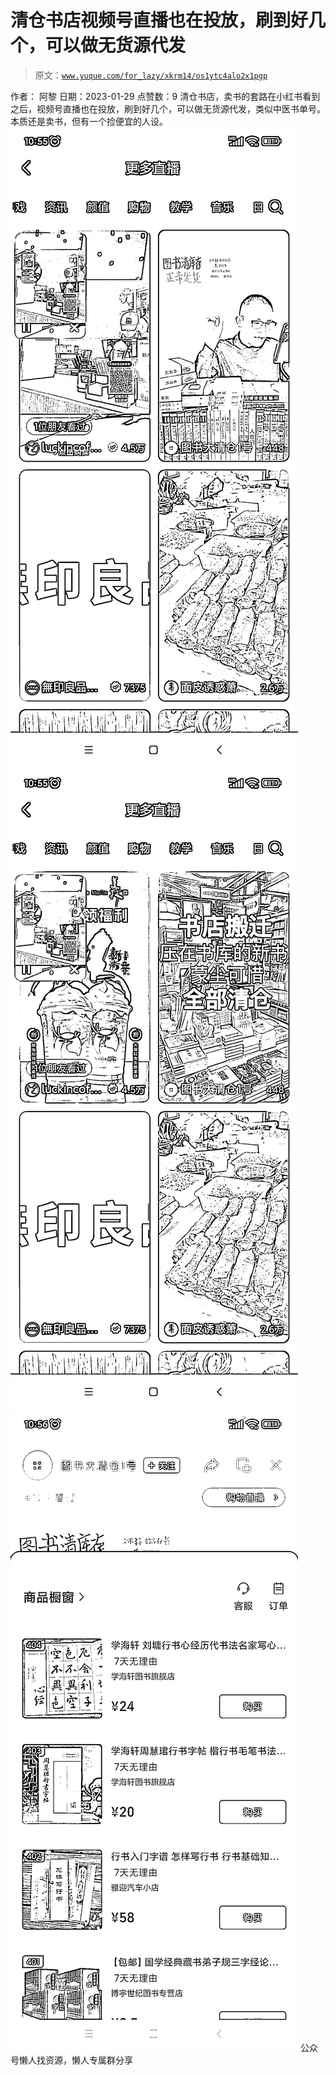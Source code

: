 # 清仓书店视频号直播也在投放，刷到好几个，可以做无货源代发

> 原文：[`www.yuque.com/for_lazy/xkrm14/os1ytc4alo2x1pgp`](https://www.yuque.com/for_lazy/xkrm14/os1ytc4alo2x1pgp)

<ne-p id="u3c821d6b" data-lake-id="u3c821d6b"><ne-text id="ue7e4f366">作者： 阿黎</ne-text></ne-p> <ne-p id="ua8e7f24e" data-lake-id="ua8e7f24e"><ne-text id="u209fd810">日期：2023-01-29</ne-text></ne-p> <ne-p id="u2458b29c" data-lake-id="u2458b29c"><ne-text id="u85dce1e8">点赞数：</ne-text><ne-text id="u6325325a" ne-bold="true">9</ne-text></ne-p> <ne-hole id="uf09b9c7a" data-lake-id="uf09b9c7a"><ne-card data-card-name="hr" data-card-type="block" id="eE0yV" data-event-boundary="card"><ne-p id="u8cad1bda" data-lake-id="u8cad1bda"><ne-text id="ubb970b90">清仓书店，卖书的套路在小红书看到之后，视频号直播也在投放，刷到好几个，可以做无货源代发，类似中医书单号。本质还是卖书，但有一个捡便宜的人设。</ne-text></ne-p> <ne-p id="u6ef007aa" data-lake-id="u6ef007aa"><ne-card data-card-name="image" data-card-type="inline" id="ygKHi" data-event-boundary="card">![](img/f854e765035e3ab101240ba0cde08290.png)</ne-card></ne-p> <ne-p id="u8b180ce2" data-lake-id="u8b180ce2"><ne-card data-card-name="image" data-card-type="inline" id="lgUE3" data-event-boundary="card">![](img/21df670c1717e38dd9a494b3f36ab94d.png)</ne-card></ne-p> <ne-p id="ucf31f940" data-lake-id="ucf31f940"><ne-card data-card-name="image" data-card-type="inline" id="JyQeb" data-event-boundary="card">![](img/d0a6ff1b146d6409d52a2d018998c4b1.png)</ne-card></ne-p> <ne-hole id="u42dfa1e7" data-lake-id="u42dfa1e7"><ne-card data-card-name="hr" data-card-type="block" id="qN3Eh" data-event-boundary="card"><ne-p id="u3f1bc2b9" data-lake-id="u3f1bc2b9"><ne-text id="ua21d7b47">公众号懒人找资源，懒人专属群分享</ne-text></ne-p></ne-card></ne-hole></ne-card></ne-hole>